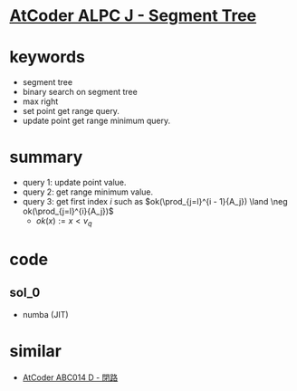 # [AtCoder ALPC J - Segment Tree](https://atcoder.jp/contests/practice2/tasks/practice2_j)



# keywords 
- segment tree
- binary search on segment tree
- max right
- set point get range query.
- update point get range minimum query.


# summary
- query 1: update point value.
- query 2: get range minimum value.
- query 3: get first index $i$ such as $ok(\prod_{j=l}^{i - 1}{A_j}) \land \neg ok(\prod_{j=l}^{i}{A_j})$
  - $ok(x) := x \lt v_q$


# code 
## sol_0
- numba (JIT)


# similar
- [AtCoder ABC014 D - 閉路](https://atcoder.jp/contests/abc014/tasks/abc014_4)